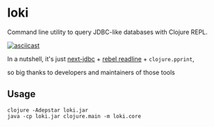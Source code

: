 # loki

Command line utility to query JDBC-like databases with Clojure REPL.

[![asciicast](https://asciinema.org/a/VJSgJNCN8irlaWuDDVnFa8Qjf.svg)](https://asciinema.org/a/VJSgJNCN8irlaWuDDVnFa8Qjf?autoplay=true&loop=true&speed=2&size=big&rows=15)

In a nutshell, it's just
[next-jdbc](https://github.com/seancorfield/next-jdbc) + [rebel readline](https://github.com/bhauman/rebel-readline) + `clojure.pprint`,

so big thanks to developers and maintainers of those tools

## Usage

```
clojure -Adepstar loki.jar
java -cp loki.jar clojure.main -m loki.core
```

